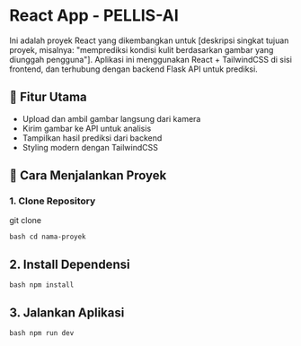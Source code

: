 # React App -  PELLIS-AI

Ini adalah proyek React yang dikembangkan untuk [deskripsi singkat tujuan proyek, misalnya: "memprediksi kondisi kulit berdasarkan gambar yang diunggah pengguna"]. Aplikasi ini menggunakan React + TailwindCSS di sisi frontend, dan terhubung dengan backend Flask API untuk prediksi.

## 🔧 Fitur Utama

- Upload dan ambil gambar langsung dari kamera
- Kirim gambar ke API untuk analisis
- Tampilkan hasil prediksi dari backend
- Styling modern dengan TailwindCSS

## 🚀 Cara Menjalankan Proyek
### 1. Clone Repository
git clone

```bash cd nama-proyek ```

## 2. Install Dependensi
```bash npm install ```
## 3. Jalankan Aplikasi
```bash npm run dev ```
